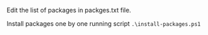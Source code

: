 Edit the list of packages in packges.txt file.

Install packages one by one running script
`.\install-packages.ps1`
